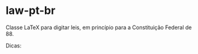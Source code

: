 # law-pt-br
Classe LaTeX para digitar leis, em princípio para a Constituição Federal de 88.

Dicas:
